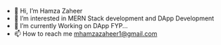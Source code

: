 - 👋 Hi, I’m Hamza Zaheer
- 👀 I’m interested in MERN Stack development and DApp Development
- 🌱 I’m currently Working on DApp FYP...
- 📫 How to reach me mhamzazaheer1@gmail.com

<!---
Hamzazaheer1/Hamzazaheer1 is a ✨ special ✨ repository because its `README.md` (this file) appears on your GitHub profile.
You can click the Preview link to take a look at your changes.
- 👀 I’m interested in ...
- 🌱 I’m currently learning ...
- 💞️ I’m looking to collaborate on ...
--->
